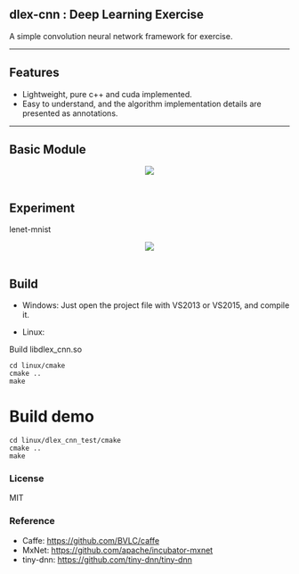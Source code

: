 ## dlex-cnn : Deep Learning Exercise
A simple convolution neural network framework for exercise.

---

## Features
* Lightweight, pure c++ and cuda implemented.
* Easy to understand, and the algorithm implementation details are presented as annotations.

---

## Basic Module
<div align="center">
  <img src="https://github.com/cjmcv/dlex-cnn/tree/master/res/readme_image/basic-module.png"><br><br>
</div>

## Experiment
lenet-mnist
<div align="center">
  <img src="https://github.com/cjmcv/dlex-cnn/tree/master/res/readme_image/lenet-mnist.png"><br><br>
</div>

## Build
* Windows: Just open the project file with VS2013 or VS2015, and compile it.

* Linux: 

Build libdlex_cnn.so
```
cd linux/cmake
cmake ..
make
```

# Build demo
```
cd linux/dlex_cnn_test/cmake
cmake ..
make 
```

### License
MIT

### Reference
* Caffe: https://github.com/BVLC/caffe
* MxNet: https://github.com/apache/incubator-mxnet
* tiny-dnn: https://github.com/tiny-dnn/tiny-dnn